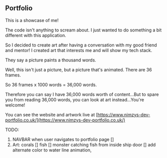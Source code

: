 ## Portfolio

This is a showcase of me!

The code isn't anything to scream about. I just wanted to do something a bit different with this application.

So I decided to create art after having a conversation with my good friend and mentor! I created art that interests me and will show my tech stack.

They say a picture paints a thousand words.

Well, this isn't just a picture, but a picture that's animated. There are 36 frames.

So 36 frames x 1000 words = 36,000 words.

Therefore you can say I have 36,000 words worth of content...But to spare you from reading 36,000 words, you can look at art instead...You're welcome!

You can see the website and artwork live at [https://www.nimzys-dev-portfolio.co.uk/](https://www.nimzys-dev-portfolio.co.uk/)

TODO:

1. NAVBAR when user navigates to portfolio page []
2. Art:
   corals []
   fish []
   monster catching fish from inside ship door []
   add alternate color to water line animation,
